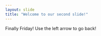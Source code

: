 ```yaml
---
layout: slide
title: "Welcome to our second slide!"
---
```

Finally Friday!
Use the left arrow to go back!
